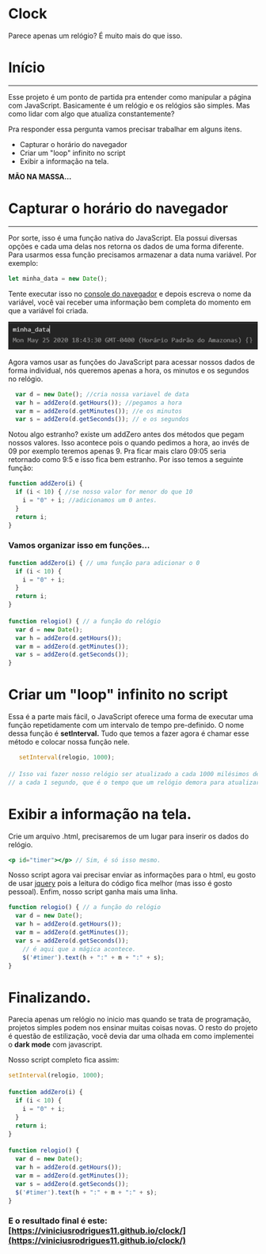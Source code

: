 # Clock

Parece apenas um relógio? É muito mais do que isso.

# Início

---

Esse projeto é um ponto de partida pra entender como manipular a página com JavaScript. Basicamente é um relógio e os relógios são simples. Mas como lidar com algo que atualiza constantemente? 

Pra responder essa pergunta vamos precisar trabalhar em alguns itens.

- Capturar o horário do navegador
- Criar um "loop" infinito no script
- Exibir a informação na tela.

 **MÃO NA MASSA...**

# Capturar o horário do navegador

---

Por sorte, isso é uma função nativa do JavaScript. Ela possui diversas opções e cada uma delas nos retorna os dados de uma forma diferente. Para usarmos essa função precisamos armazenar a data numa variável. Por exemplo:

```jsx
let minha_data = new Date();
```

Tente executar isso no [console do navegador](https://developers.google.com/web/tools/chrome-devtools/console?hl=pt-br#abrir_como_um_painel) e depois escreva o nome da variável, você vai receber uma informação bem completa do momento em que a variável foi criada.

![Clock%202c4b18f0ca084809836d313ab1daa081/Untitled.png](img/Untitled.png)

Agora vamos usar as funções do JavaScript para acessar nossos dados de forma individual, nós queremos apenas a hora, os minutos e os segundos no relógio.

```jsx
  var d = new Date(); //cria nossa variavel de data
  var h = addZero(d.getHours()); //pegamos a hora
  var m = addZero(d.getMinutes()); //e os minutos
  var s = addZero(d.getSeconds()); // e os segundos
```

Notou algo estranho? existe um addZero antes dos métodos que pegam nossos valores. Isso acontece pois o quando pedimos a hora, ao invés de 09 por exemplo teremos apenas 9. Pra ficar mais claro 09:05 seria retornado como 9:5 e isso fica bem estranho. Por isso temos a seguinte função:

```jsx
function addZero(i) {
  if (i < 10) { //se nosso valor for menor do que 10
    i = "0" + i; //adicionamos um 0 antes.
  }
  return i;
}
```

### Vamos organizar isso em funções...

```jsx
function addZero(i) { // uma função para adicionar o 0
  if (i < 10) {
    i = "0" + i;
  }
  return i;
}

function relogio() { // a função do relógio
  var d = new Date();
  var h = addZero(d.getHours());
  var m = addZero(d.getMinutes());
  var s = addZero(d.getSeconds());
}
```

# Criar um "loop" infinito no script

Essa é a parte mais fácil, o JavaScript oferece uma forma de executar uma função repetidamente com um intervalo de tempo pre-definido. O nome dessa função é **setInterval.** Tudo que temos a fazer agora é chamar esse método e colocar nossa função nele.

```jsx
   setInterval(relogio, 1000);

// Isso vai fazer nosso relógio ser atualizado a cada 1000 milésimos de segundo, ou seja
// a cada 1 segundo, que é o tempo que um relógio demora para atualizar.

```

# Exibir a informação na tela.

Crie um arquivo .html, precisaremos de um lugar para inserir os dados do relógio.

```jsx
<p id="timer"></p> // Sim, é só isso mesmo.
```

Nosso script agora vai precisar enviar as informações para o html, eu gosto de usar [jquery](https://www.w3schools.com/jquery/) pois a leitura do código fica melhor (mas isso é gosto pessoal). Enfim, nosso script ganha mais uma linha.

```jsx
function relogio() { // a função do relógio
  var d = new Date();
  var h = addZero(d.getHours());
  var m = addZero(d.getMinutes());
  var s = addZero(d.getSeconds());
	// é aqui que a mágica acontece.
	$('#timer').text(h + ":" + m + ":" + s);
}
```

# Finalizando.

Parecia apenas um relógio no inicio mas quando se trata de programação, projetos simples podem nos ensinar muitas coisas novas. O resto do projeto é questão de estilização, você devia dar uma olhada em como implementei o **dark mode** com javascript.

Nosso script completo fica assim:

```jsx
setInterval(relogio, 1000);

function addZero(i) {
  if (i < 10) {
    i = "0" + i;
  }
  return i;
}

function relogio() {
  var d = new Date();
  var h = addZero(d.getHours());
  var m = addZero(d.getMinutes());
  var s = addZero(d.getSeconds());
  $('#timer').text(h + ":" + m + ":" + s);
}
```

### E o resultado final é este:  [https://viniciusrodrigues11.github.io/clock/](https://viniciusrodrigues11.github.io/clock/)
